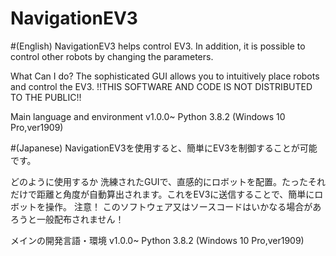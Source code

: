 # NavigationEV3
#(English)
NavigationEV3 helps control EV3. In addition, it is possible to control other robots by changing the parameters.

What Can I do?
The sophisticated GUI allows you to intuitively place robots and control the EV3.
!!THIS SOFTWARE AND CODE IS NOT DISTRIBUTED TO THE PUBLIC!!

Main language and environment
v1.0.0~ Python 3.8.2 (Windows 10 Pro,ver1909)

#(Japanese)
NavigationEV3を使用すると、簡単にEV3を制御することが可能です。

どのように使用するか
洗練されたGUIで、直感的にロボットを配置。たったそれだけで距離と角度が自動算出されます。これをEV3に送信することで、簡単にロボットを操作。
注意！ このソフトウェア又はソースコードはいかなる場合があろうと一般配布されません！

メインの開発言語・環境
v1.0.0~ Python 3.8.2 (Windows 10 Pro,ver1909)
